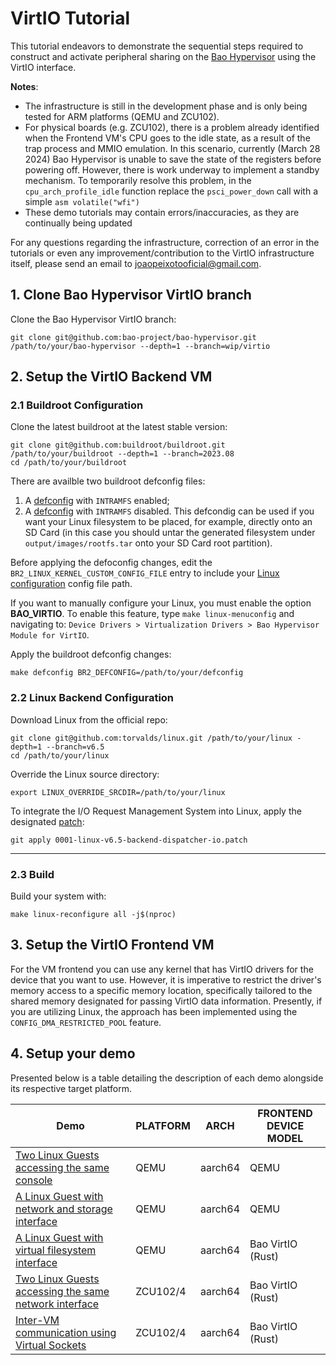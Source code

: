 # VirtIO Tutorial

This tutorial endeavors to demonstrate the sequential steps required to construct and activate peripheral sharing on the [Bao Hypervisor](https://github.com/bao-project/bao-hypervisor) using the VirtIO interface.

**Notes**:
- The infrastructure is still in the development phase and is only being tested for ARM platforms (QEMU and ZCU102).
- For physical boards (e.g. ZCU102), there is a problem already identified when the Frontend VM's CPU goes to the idle state, as a result of the trap process and MMIO emulation. In this scenario, currently (March 28 2024) Bao Hypervisor is unable to save the state of the registers before powering off. However, there is work underway to implement a standby mechanism. To temporarily resolve this problem, in the `cpu_arch_profile_idle` function replace the `psci_power_down` call with a simple `asm volatile("wfi")`
- These demo tutorials may contain errors/inaccuracies, as they are continually being updated

For any questions regarding the infrastructure, correction of an error in the tutorials or even any improvement/contribution to the VirtIO infrastructure itself, please send an email to <joaopeixotooficial@gmail.com>.

## 1. Clone Bao Hypervisor VirtIO branch

Clone the Bao Hypervisor VirtIO branch:

```
git clone git@github.com:bao-project/bao-hypervisor.git /path/to/your/bao-hypervisor --depth=1 --branch=wip/virtio
```

## 2. Setup the VirtIO Backend VM

### 2.1 Buildroot Configuration

Clone the latest buildroot at the latest stable version: 

```
git clone git@github.com:buildroot/buildroot.git /path/to/your/buildroot --depth=1 --branch=2023.08
cd /path/to/your/buildroot
```

There are availble two buildroot defconfig files:

1. A [defconfig](buildroot-v6.5-backend-initramfs.config) with `INTRAMFS` enabled;
2. A [defconfig](buildroot-v6.5-backend-without-initramfs.config) with `INTRAMFS` disabled. This defcondig can be used if you want your Linux filesystem to be placed, for example, directly onto an SD Card (in this case you should untar the generated filesystem under `output/images/rootfs.tar` onto your SD Card root partition).

Before applying the defoconfig changes, edit the `BR2_LINUX_KERNEL_CUSTOM_CONFIG_FILE` entry to include your [Linux configuration](linux-v6.5-backend.config) config file path. 

If you want to manually configure your Linux, you must enable the option **BAO_VIRTIO**. To enable this feature, type `make linux-menuconfig` and navigating to: `Device Drivers > Virtualization Drivers > Bao Hypervisor Module for VirtIO`.

Apply the buildroot defconfig changes:
```
make defconfig BR2_DEFCONFIG=/path/to/your/defconfig
```

### 2.2 Linux Backend Configuration

Download Linux from the official repo: 

```
git clone git@github.com:torvalds/linux.git /path/to/your/linux -depth=1 --branch=v6.5
cd /path/to/your/linux
```

Override the Linux source directory: 

```
export LINUX_OVERRIDE_SRCDIR=/path/to/your/linux
```

To integrate the I/O Request Management System into Linux, apply the designated [patch](0001-linux-v6.5-backend-dispatcher-io.patch):

```
git apply 0001-linux-v6.5-backend-dispatcher-io.patch
```

---

### 2.3 Build

Build your system with:

```
make linux-reconfigure all -j$(nproc)
```

## 3. Setup the VirtIO Frontend VM

For the VM frontend you can use any kernel that has VirtIO drivers for the device that you want to use. However, it is imperative to restrict the driver's memory access to a specific memory location, specifically tailored to the shared memory designated for passing VirtIO data information. Presently, if you are utilizing Linux, the approach has been implemented using the `CONFIG_DMA_RESTRICTED_POOL` feature.

## 4. Setup your demo

Presented below is a table detailing the description of each demo alongside its respective target platform.

|  Demo                   | PLATFORM            |  ARCH | FRONTEND DEVICE MODEL |
| ------------------- | ----------------- | --- | --- |
| [Two Linux Guests accessing the same console](demo-1/README.md) | QEMU   | aarch64 | QEMU |
| [A Linux Guest with network and storage interface](demo-2/README.md)     | QEMU            | aarch64 | QEMU |
| [A Linux Guest with virtual filesystem interface](demo-3/README.md)       | QEMU            | aarch64 | Bao VirtIO (Rust) |
| [Two Linux Guests accessing the same network interface](demo-4/README.md)    | ZCU102/4    | aarch64 | Bao VirtIO (Rust) |
| [Inter-VM communication using Virtual Sockets](demo-5/README.md)    | ZCU102/4    | aarch64 | Bao VirtIO (Rust) |